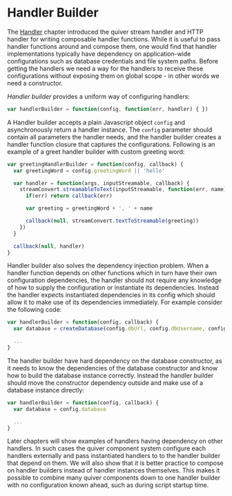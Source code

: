 
Handler Builder
===============

The [Handler](03-handler.md) chapter introduced the quiver stream handler and HTTP handler for writing composable handler functions. While it is useful to pass handler functions around and compose them, one would find that handler implementations typically have dependency on application-wide configurations such as database credentials and file system paths. Before getting the handlers we need a way for the handlers to receive these configurations without exposing them on global scope - in other words we need a constructor.

_Handler builder_ provides a uniform way of configuring handlers:

```javascript
var handlerBuilder = function(config, function(err, handler) { })
```

A Handler builder accepts a plain Javascript object `config` and asynchronously return a handler instance. The `config` parameter should contain all parameters the handler needs, and the handler builder creates a handler function closure that captures the configurations. Following is an example of a greet handler builder with custom greeting word:

```javascript
var greetingHandlerBuilder = function(config, callback) {
  var greetingWord = config.greetingWord || 'hello'

  var handler = function(args, inputStreamable, callback) {
    streamConvert.streamableToText(inputStreamable, function(err, name) {
      if(err) return callback(err)

      var greeting = greetingWord + ', ' + name

      callback(null, streamConvert.textToStreamable(greeting))
    })
  }

  callback(null, handler)
}
```

Handler builder also solves the dependency injection problem. When a handler function depends on other functions which in turn have their own configuration dependencies, the handler should not require any knowledge of how to supply the configuration or instantiate its dependencies. Instead the handler expects instantiated dependencies in its config which should allow it to make use of its dependencies immediately. For example consider the following code:

```javascript
var handlerBuilder = function(config, callback) {
  var database = createDatabase(config.dbUrl, config.dbUsername, config.dbPassword)

  ...
}
```

The handler builder have hard dependency on the database constructor, as it needs to know the dependencies of the database constructor and know how to build the database instance correctly. Instead the handler builder should move the constructor dependency outside and make use of a database instance directly:


```javascript
var handlerBuilder = function(config, callback) {
  var database = config.database

  ...
}
```

Later chapters will show examples of handlers having dependency on other handlers. In such cases the quiver component system configure each handlers externally and pass instantiated handlers to to the handler builder that depend on them. We will also show that it is better practice to compose on handler builders instead of handler instances themselves. This makes it possible to combine many quiver components down to one handler builder with no configuration known ahead, such as during script startup time.
